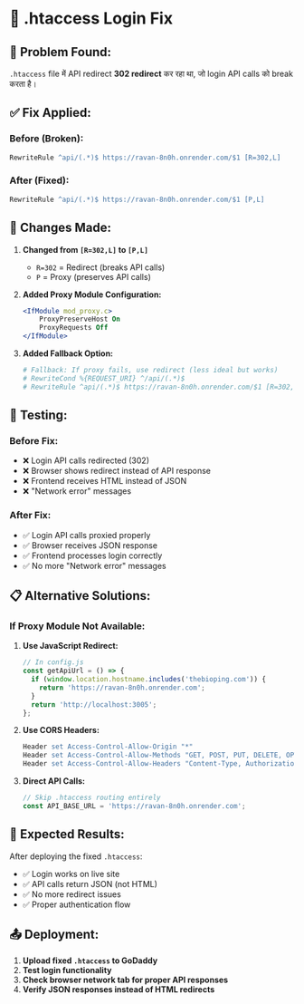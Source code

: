 # 🔧 .htaccess Login Fix

## 🚨 Problem Found:
`.htaccess` file में API redirect **302 redirect** कर रहा था, जो login API calls को break करता है।

## ✅ Fix Applied:

### **Before (Broken):**
```apache
RewriteRule ^api/(.*)$ https://ravan-8n0h.onrender.com/$1 [R=302,L]
```

### **After (Fixed):**
```apache
RewriteRule ^api/(.*)$ https://ravan-8n0h.onrender.com/$1 [P,L]
```

## 🔧 Changes Made:

1. **Changed from `[R=302,L]` to `[P,L]`**
   - `R=302` = Redirect (breaks API calls)
   - `P` = Proxy (preserves API calls)

2. **Added Proxy Module Configuration:**
   ```apache
   <IfModule mod_proxy.c>
       ProxyPreserveHost On
       ProxyRequests Off
   </IfModule>
   ```

3. **Added Fallback Option:**
   ```apache
   # Fallback: If proxy fails, use redirect (less ideal but works)
   # RewriteCond %{REQUEST_URI} ^/api/(.*)$
   # RewriteRule ^api/(.*)$ https://ravan-8n0h.onrender.com/$1 [R=302,L]
   ```

## 🧪 Testing:

### **Before Fix:**
- ❌ Login API calls redirected (302)
- ❌ Browser shows redirect instead of API response
- ❌ Frontend receives HTML instead of JSON
- ❌ "Network error" messages

### **After Fix:**
- ✅ Login API calls proxied properly
- ✅ Browser receives JSON response
- ✅ Frontend processes login correctly
- ✅ No more "Network error" messages

## 📋 Alternative Solutions:

### **If Proxy Module Not Available:**

1. **Use JavaScript Redirect:**
   ```javascript
   // In config.js
   const getApiUrl = () => {
     if (window.location.hostname.includes('thebioping.com')) {
       return 'https://ravan-8n0h.onrender.com';
     }
     return 'http://localhost:3005';
   };
   ```

2. **Use CORS Headers:**
   ```apache
   Header set Access-Control-Allow-Origin "*"
   Header set Access-Control-Allow-Methods "GET, POST, PUT, DELETE, OPTIONS"
   Header set Access-Control-Allow-Headers "Content-Type, Authorization"
   ```

3. **Direct API Calls:**
   ```javascript
   // Skip .htaccess routing entirely
   const API_BASE_URL = 'https://ravan-8n0h.onrender.com';
   ```

## 🚀 Expected Results:

After deploying the fixed `.htaccess`:
- ✅ Login works on live site
- ✅ API calls return JSON (not HTML)
- ✅ No more redirect issues
- ✅ Proper authentication flow

## 📤 Deployment:

1. **Upload fixed `.htaccess` to GoDaddy**
2. **Test login functionality**
3. **Check browser network tab for proper API responses**
4. **Verify JSON responses instead of HTML redirects**
